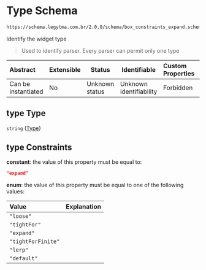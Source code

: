 # Type Schema

```txt
https://schema.legytma.com.br/2.0.0/schema/box_constraints_expand.schema.json#/properties/type
```

Identify the widget type


> Used to identify parser. Every parser can permit only one type
>

| Abstract            | Extensible | Status         | Identifiable            | Custom Properties | Additional Properties | Access Restrictions | Defined In                                                                                                  |
| :------------------ | ---------- | -------------- | ----------------------- | :---------------- | --------------------- | ------------------- | ----------------------------------------------------------------------------------------------------------- |
| Can be instantiated | No         | Unknown status | Unknown identifiability | Forbidden         | Allowed               | none                | [box_constraints_expand.schema.json\*](../schema/box_constraints_expand.schema.json) |

## type Type

`string` ([Type](box_constraints_expand-properties-type.md))

## type Constraints

**constant**: the value of this property must be equal to:

```json
"expand"
```

**enum**: the value of this property must be equal to one of the following values:

| Value              | Explanation |
| :----------------- | ----------- |
| `"loose"`          |             |
| `"tightFor"`       |             |
| `"expand"`         |             |
| `"tightForFinite"` |             |
| `"lerp"`           |             |
| `"default"`        |             |
